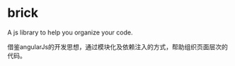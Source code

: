 brick
=====

A js library to help you organize your code.



借鉴angularJs的开发思想，通过模块化及依赖注入的方式，帮助组织页面层次的代码。



